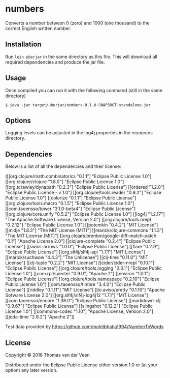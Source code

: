 # numbers

Converts a number between 0 (zero) and 1000 (one thousand) to the correct
English written number.

## Installation

Run ```lein uberjar``` in the same directory as this file. This will download
all required dependencies and produce the jar file.

## Usage

Once compiled you can run it with the following command (still in the same
  directory)

    $ java -jar target/uberjar/numbers-0.1.0-SNAPSHOT-standalone.jar

## Options

Logging levels can be adjusted in the log4j.properties in the resources directory.

## Dependencies

Below is a list of all the dependencies and their license:

([[org.clojure/math.combinatorics "0.1.1"] "Eclipse Public License 1.0"]
 [[org.clojure/clojure "1.8.0"] "Eclipse Public License 1.0"]
 [[org.tcrawley/dynapath "0.2.3"] "Eclipse Public License"]
 [[ordered "1.2.0"] "Eclipse Public License - v 1.0"]
 [[org.clojure/tools.reader "0.9.2"] "Eclipse Public License 1.0"]
 [[colorize "0.1.1"] "Eclipse Public License"]
 [[org.clojure/tools.macro "0.1.5"] "Eclipse Public License 1.0"]
 [[com.taoensso/tower "3.1.0-beta4"] "Eclipse Public License"]
 [[org.clojure/core.unify "0.5.2"] "Eclipse Public License 1.0"]
 [[log4j "1.2.17"] "The Apache Software License, Version 2.0"]
 [[org.clojure/tools.nrepl "0.2.12"] "Eclipse Public License 1.0"]
 [[potemkin "0.4.2"] "MIT License"]
 [[midje "1.8.3"] "The MIT License (MIT)"]
 [[marick/clojure-commons "1.1.3"] "The MIT License (MIT)"]
 [[org.clojars.brenton/google-diff-match-patch "0.1"] "Apache License 2.0"]
 [[clojure-complete "0.2.4"] "Eclipse Public License"]
 [[swiss-arrows "1.0.0"] "Eclipse Public License"]
 [[flare "0.2.9"] "Eclipse Public License"]
 [[org.slf4j/slf4j-api "1.7.1"] "MIT License"]
 [[marick/suchwow "4.4.3"] "The Unlicense"]
 [[clj-time "0.11.0"] "MIT License"]
 [[clj-tuple "0.2.2"] "MIT License"]
 [[cider/cider-nrepl "0.10.1"] "Eclipse Public License"]
 [[org.clojure/tools.logging "0.3.1"] "Eclipse Public License 1.0"]
 [[com.rpl/specter "0.9.0"] "Apache 2"]
 [[environ "1.0.1"] "Eclipse Public License"]
 [[org.clojure/tools.namespace "0.2.10"] "Eclipse Public License 1.0"]
 [[com.taoensso/timbre "3.4.0"] "Eclipse Public License"]
 [[riddley "0.1.11"] "MIT License"]
 [[io.aviso/pretty "0.1.16"] "Apache Sofware License 2.0"]
 [[org.slf4j/slf4j-log4j12 "1.7.1"] "MIT License"]
 [[com.taoensso/encore "1.38.0"] "Eclipse Public License"]
 [[markdown-clj "0.9.67"] "Eclipse Public License"]
 [[slingshot "0.12.2"] "Eclipse Public License 1.0"]
 [[commons-codec "1.10"] "Apache License, Version 2.0"]
 [[joda-time "2.8.2"] "Apache 2"])

Test data provided by https://github.com/mohitbhatia1994/NumberToWords

## License

Copyright © 2016 Thomas van der Veen

Distributed under the Eclipse Public License either version 1.0 or (at
your option) any later version.
